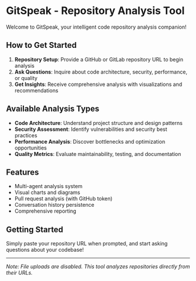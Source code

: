 # GitSpeak - Repository Analysis Tool

Welcome to GitSpeak, your intelligent code repository analysis companion!

## How to Get Started

1. **Repository Setup**: Provide a GitHub or GitLab repository URL to begin analysis
2. **Ask Questions**: Inquire about code architecture, security, performance, or quality
3. **Get Insights**: Receive comprehensive analysis with visualizations and recommendations

## Available Analysis Types

- **Code Architecture**: Understand project structure and design patterns
- **Security Assessment**: Identify vulnerabilities and security best practices
- **Performance Analysis**: Discover bottlenecks and optimization opportunities  
- **Quality Metrics**: Evaluate maintainability, testing, and documentation

## Features

- Multi-agent analysis system
- Visual charts and diagrams
- Pull request analysis (with GitHub token)
- Conversation history persistence
- Comprehensive reporting

## Getting Started

Simply paste your repository URL when prompted, and start asking questions about your codebase!

---

*Note: File uploads are disabled. This tool analyzes repositories directly from their URLs.*